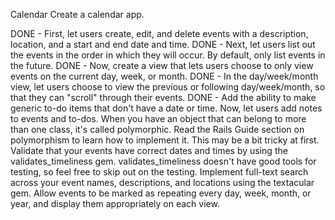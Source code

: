 Calendar
Create a calendar app.

DONE - First, let users create, edit, and delete events with a description, location, and a start and end date and time.
DONE - Next, let users list out the events in the order in which they will occur. By default, only list events in the future.
DONE - Now, create a view that lets users choose to only view events on the current day, week, or month.
DONE - In the day/week/month view, let users choose to view the previous or following day/week/month, so that they can "scroll" through their events.
DONE - Add the ability to make generic to-do items that don't have a date or time.
Now, let users add notes to events and to-dos. When you have an object that can belong to more than one class, it's called polymorphic. Read the Rails Guide section on polymorphism to learn how to implement it. This may be a bit tricky at first.
Validate that your events have correct dates and times by using the validates_timeliness gem. validates_timeliness doesn't have good tools for testing, so feel free to skip out on the testing.
Implement full-text search across your event names, descriptions, and locations using the textacular gem.
Allow events to be marked as repeating every day, week, month, or year, and display them appropriately on each view.
